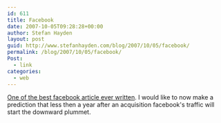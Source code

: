 ```yaml
---
id: 611
title: Facebook
date: 2007-10-05T09:28:28+00:00
author: Stefan Hayden
layout: post
guid: http://www.stefanhayden.com/blog/2007/10/05/facebook/
permalink: /blog/2007/10/05/facebook/
Post:
  - link
categories:
  - web
---
```

<a href="http://kara.allthingsd.com/20070925/15-billion-more-reasons-to-worry-about-facebook/">One of the best facebook article ever written</a>. I would like to now make a prediction that less then a year after an acquisition facebook's traffic will start the downward plummet.